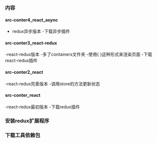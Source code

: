 ### 内容

#### src-conter4_react_async

- redux异步版本
-下载异步插件
<!-- -npm install --save redux-thunk -->

#### src-conter3_react-redux

-react-redux版本
-多了containers文件夹
-使用{
    <!-- ReactDom.render((
    <Provider store={store}>
        <App />
    </Provider>
    ),document.getElementById('root')) -->
}这种形式来渲染页面
-下载react-redux插件
<!-- -npm install --save react-redux -->

#### src-conter2_react

-react-redux完善版本
-调用store的方法更新状态

#### src-conter_react

-react-redux最初版本
-下载redux插件
<!-- -npm install --save redux -->

### 安装redux扩展程序
 
 ### 下载工具依赖包
  <!--npm install --save-dev redux-devtools-extension  -->